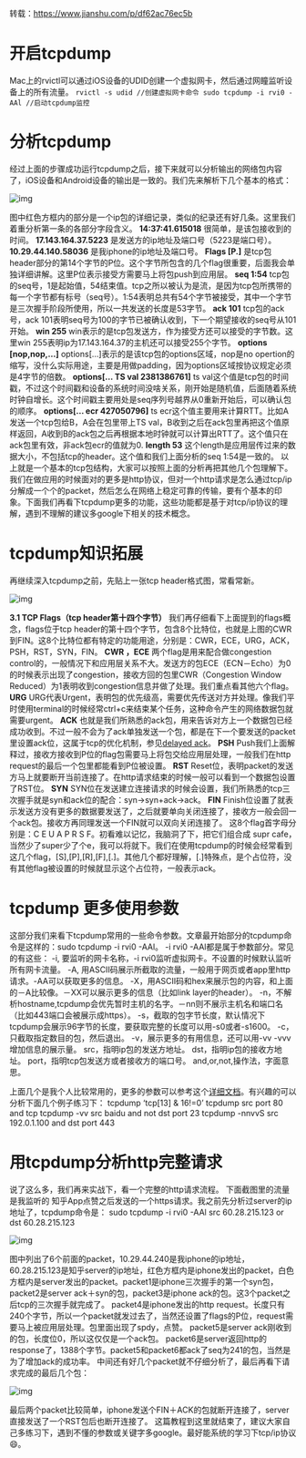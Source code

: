 转载：https://www.jianshu.com/p/df62ac76ec5b

# 开启tcpdump

Mac上的rvictl可以通过iOS设备的UDID创建一个虚拟网卡，然后通过网瞳监听设备上的所有流量。
 `rvictl -s udid //创建虚拟网卡命令 sudo tcpdump -i rvi0 -AAl //启动tcpdump监控`

# 分析tcpdump

经过上面的步骤成功运行tcpdump之后，接下来就可以分析输出的网络包内容了，iOS设备和Android设备的输出是一致的。我们先来解析下几个基本的格式：

![img](https:////upload-images.jianshu.io/upload_images/2561806-34b5cc2031e9133a.png?imageMogr2/auto-orient/strip|imageView2/2/w/1200/format/webp)


 图中红色方框内的部分是一个ip包的详细记录，类似的纪录还有好几条。这里我们着重分析第一条的各部分字段含义。
**14:37:41.615018** 很简单，是该包接收到的时间。
**17.143.164.37.5223** 是发送方的ip地址及端口号（5223是端口号）。
**10.29.44.140.58036** 是我iphone的ip地址及端口号。
**Flags [P.]** 是tcp包header部分的第14个字节的P位。这个字节所包含的几个flag很重要，后面我会单独详细讲解。这里P位表示接受方需要马上将包push到应用层。
**seq 1:54** tcp包的seq号，1是起始值，54结束值。tcp之所以被认为是流，是因为tcp包所携带的每一个字节都有标号（seq号）。1:54表明总共有54个字节被接受，其中一个字节是三次握手阶段所使用，所以一共发送的长度是53字节。
**ack 101** tcp包的ack号，ack 101表明seq号为100的字节已被确认收到，下一个期望接收的seq号从101开始。
**win 255** win表示的是tcp包发送方，作为接受方还可以接受的字节数。这里win 255表明ip为17.143.164.37的主机还可以接受255个字节。
**options [nop,nop,…]** options[…]表示的是该tcp包的options区域，nop是no opertion的缩写，没什么实际用途，主要是用做padding，因为options区域按协议规定必须是4字节的倍数。
**options[… TS val 2381386761]** ts val这个值是tcp包的时间戳，不过这个时间戳和设备的系统时间没啥关系，刚开始是随机值，后面随着系统时钟自增长。这个时间戳主要用处是seq序列号越界从0重新开始后，可以确认包的顺序。
**options[… ecr 427050796]** ts ecr这个值主要用来计算RTT。比如A发送一个tcp包给B，A会在包里带上TS val，B收到之后在ack包里再把这个值原样返回，A收到B的ack包之后再根据本地时钟就可以计算出RTT了。这个值只在ack包里有效，非ack包ecr的值就为0.
**length 53** 这个length是应用层传过来的数据大小，不包括tcp的header。这个值和我们上面分析的seq 1:54是一致的。
 以上就是一个基本的tcp包结构，大家可以按照上面的分析再把其他几个包理解下。我们在做应用的时候面对的更多是http协议，但对一个http请求是怎么通过tcp/ip分解成一个个的packet，然后怎么在网络上稳定可靠的传输，要有个基本的印象。下面我们再看下tcpdump更多的功能，这些功能都是基于对tcp/ip协议的理解，遇到不理解的建议多google下相关的技术概念。



# tcpdump知识拓展

再继续深入tcpdump之前，先贴上一张tcp header格式图，常看常新。

![img](https:////upload-images.jianshu.io/upload_images/2561806-e6b80c93c49c1ee1.png?imageMogr2/auto-orient/strip|imageView2/2/w/1200/format/webp)


**3.1 TCP Flags（tcp header第十四个字节）**
 我们再仔细看下上面提到的flags概念，flags位于tcp header的第十四个字节，包含8个比特位，也就是上图的CWR到FIN。这8个比特位都有特定的功能用途，分别是：CWR，ECE，URG，ACK，PSH，RST，SYN，FIN。
**CWR ，ECE** 两个flag是用来配合做congestion control的，一般情况下和应用层关系不大。发送方的包ECE（ECN－Echo）为0的时候表示出现了congestion，接收方回的包里CWR（Congestion Window Reduced）为1表明收到congestion信息并做了处理。我们重点看其他六个flag。
**URG** URG代表Urgent，表明包的优先级高，需要优先传送对方并处理。像我们平时使用terminal的时候经常ctrl+c来结束某个任务，这种命令产生的网络数据包就需要urgent。
**ACK** 也就是我们所熟悉的ack包，用来告诉对方上一个数据包已经成功收到。不过一般不会为了ack单独发送一个包，都是在下一个要发送的packet里设置ack位，这属于tcp的优化机制，参见[delayed ack](https://link.jianshu.com?t=https://en.wikipedia.org/wiki/TCP_delayed_acknowledgment)。
**PSH** Push我们上面解释过，接收方接收到P位的flag包需要马上将包交给应用层处理，一般我们在http request的最后一个包里都能看到P位被设置。
**RST** Reset位，表明packet的发送方马上就要断开当前连接了。在http请求结束的时候一般可以看到一个数据包设置了RST位。
**SYN** SYN位在发送建立连接请求的时候会设置，我们所熟悉的tcp三次握手就是syn和ack位的配合：syn->syn+ack->ack。
**FIN** Finish位设置了就表示发送方没有更多的数据要发送了，之后就要单向关闭连接了，接收方一般会回一个ack包。接收方再同理发送一个FIN就可以双向关闭连接了。
 这8个flag首字母分别是：C E U A P R S F。初看难以记忆，我脑洞了下，把它们组合成 supr cafe，当然少了super少了个e，我可以将就下。我们在使用tcpdump的时候会经常看到这几个flag，[S],[P],[R],[F],[.]。其他几个都好理解，[.]特殊点，是个占位符，没有其他flag被设置的时候就显示这个占位符，一般表示ack。



# tcpdump 更多使用参数

这部分我们来看下tcpdump常用的一些命令参数。文章最开始部分的tcpdump命令是这样的：sudo tcpdump -i rvi0 -AAl。 -i rvi0 -AAl都是属于参数部分。常见的有这些：
 -i, 要监听的网卡名称，-i rvi0监听虚拟网卡。不设置的时候默认监听所有网卡流量。
 -A, 用ASCII码展示所截取的流量，一般用于网页或者app里http请求。-AA可以获取更多的信息。
 -X，用ASCII码和hex来展示包的内容，和上面的－A比较像。－XX可以展示更多的信息（比如link layer的header）。
 -n，不解析hostname,tcpdump会优先暂时主机的名字。－nn则不展示主机名和端口名（比如443端口会被展示成https）。
 -s，截取的包字节长度，默认情况下tcpdump会展示96字节的长度，要获取完整的长度可以用-s0或者-s1600。
 -c，只截取指定数目的包，然后退出。
 -v，展示更多的有用信息，还可以用-vv -vvv增加信息的展示量。
 src，指明ip包的发送方地址。
 dst，指明ip包的接收方地址。
 port，指明tcp包发送方或者接收方的端口号。
 and,or,not,操作法，字面意思。

上面几个是我个人比较常用的，更多的参数可以参考这个[详细文档](https://link.jianshu.com?t=http://manpages.debian.org/cgi-bin/man.cgi?query=tcpdump)。有兴趣的可以分析下面几个例子练习下：
 tcpdump ‘tcp[13] & 16!=0’
 tcpdump src port 80 and tcp
 tcpdump -vv src baidu and not dst port 23
 tcpdump -nnvvS src 192.0.1.100 and dst port 443

# 用tcpdump分析http完整请求

说了这么多，我们再来实战下，看一个完整的http请求流程。 下面截图里的流量是我监听的 知乎App点赞之后发送的一个https请求。我之前先分析过server的ip地址了，tcpdump命令是：
 sudo tcpdump -i rvi0 -AAl src 60.28.215.123 or dst 60.28.215.123



![img](https:////upload-images.jianshu.io/upload_images/2561806-5d0fab1a120b1ad6.png?imageMogr2/auto-orient/strip|imageView2/2/w/1200/format/webp)



图中列出了6个前面的packet，10.29.44.240是我iphone的ip地址，60.28.215.123是知乎server的ip地址，红色方框内是iphone发出的packet，白色方框内是server发出的packet。packet1是iphone三次握手的第一个syn包，packet2是server ack＋syn的包，packet3是iphone ack的包。这3个packet之后tcp的三次握手就完成了。
 packet4是iphone发出的http request。长度只有240个字节，所以一个packet就发过去了，当然还设置了flags的P位，request需要马上被应用层处理。包里面出现了spdy，点赞。
 packet5是server ack刚收到的包，长度位0，所以这仅仅是一个ack包。
 packet6是server返回http的response了，1388个字节。packet5和packet6都ack了seq为241的包，当然是为了增加ack的成功率。
 中间还有好几个packet就不仔细分析了，最后再看下请求完成的最后几个包：



![img](https:////upload-images.jianshu.io/upload_images/2561806-27e200964ad07a65.png?imageMogr2/auto-orient/strip|imageView2/2/w/1200/format/webp)


 最后两个packet比较简单，iphone发送个FIN＋ACK的包就断开连接了，server直接发送了一个RST包后也断开连接了。
 这篇教程到这里就结束了，建议大家自己多练习下，遇到不懂的参数或关键字多google。最好能系统的学习下tcp/ip协议😄。




